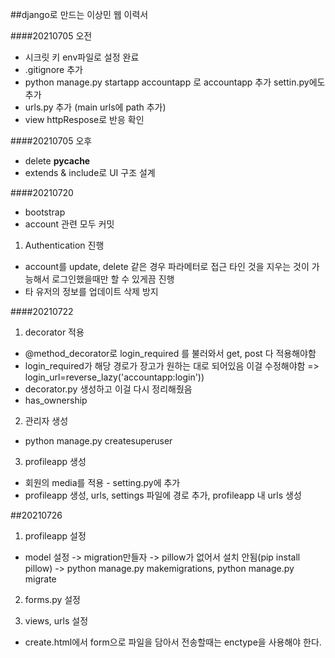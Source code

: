 ##django로 만드는 이상민 웹 이력서

####20210705 오전
- 시크릿 키 env파일로 설정 완료
- .gitignore 추가
- python manage.py startapp accountapp 로 accountapp 추가 settin.py에도 추가
- urls.py 추가 (main urls에 path 추가)
- view httpRespose로 반응 확인

####20210705 오후
- delete __pycache__ 
- extends & include로 UI 구조 설계

####20210720 
- bootstrap
- account 관련 모두 커밋
1. Authentication 진행
- account를 update, delete 같은 경우 파라메터로 접근 타인 것을 지우는 것이 가능해서 로그인했을때만 할 수 있게끔 진행
- 타 유저의 정보를 업데이트 삭제 방지

####20210722
1. decorator 적용
- @method_decorator로 login_required 를 불러와서 get, post 다 적용해야함
- login_required가 해당 경로가 장고가 원하는 대로 되어있음 이걸 수정해야함 => login_url=reverse_lazy('accountapp:login'))
- decorator.py 생성하고 이걸 다시 정리해줬음
- has_ownership

2. 관리자 생성
- python manage.py createsuperuser

3. profileapp 생성
- 회원의 media를 적용 - setting.py에 추가
- profileapp 생성, urls, settings 파일에 경로 추가, profileapp 내 urls 생성

##20210726
1. profileapp 설정
- model 설정 -> migration만들자 -> pillow가 없어서 설치 안됨(pip install pillow) -> python manage.py makemigrations, python manage.py migrate

2. forms.py 설정

3. views, urls 설정
 - create.html에서 form으로 파일을 담아서 전송할때는 enctype을 사용해야 한다.